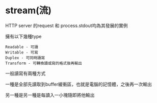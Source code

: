  # stream(流)
 HTTP server 的request 和 process.stdout均為其發展的實例
 
 擁有以下幾種type
 
 ```
Readable - 可讀
Writable - 可寫
Duplex - 可同時讀寫
Transform - 可轉換讀或寫的格式後再輸出
 ```
 
 一般讀寫有兩種方式
 
 一種是全部先讀取到buffer緩衝區，也就是電腦的記憶體，之後再一次輸出
 
 另一種是另一種是每讀入一小塊隨即將他輸出


 
 